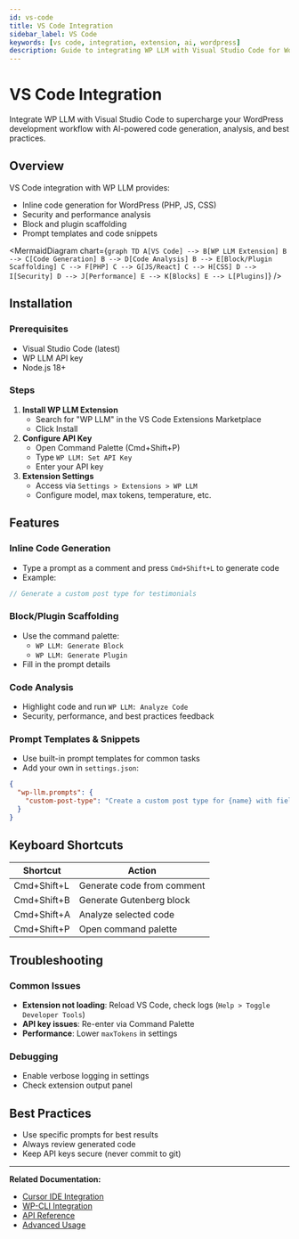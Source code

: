 ```yaml
---
id: vs-code
title: VS Code Integration
sidebar_label: VS Code
keywords: [vs code, integration, extension, ai, wordpress]
description: Guide to integrating WP LLM with Visual Studio Code for WordPress development
---
```


# VS Code Integration

Integrate WP LLM with Visual Studio Code to supercharge your WordPress development workflow with AI-powered code generation, analysis, and best practices.

## **Overview**

VS Code integration with WP LLM provides:
- Inline code generation for WordPress (PHP, JS, CSS)
- Security and performance analysis
- Block and plugin scaffolding
- Prompt templates and code snippets

<MermaidDiagram chart={`
graph TD
    A[VS Code] --> B[WP LLM Extension]
    B --> C[Code Generation]
    B --> D[Code Analysis]
    B --> E[Block/Plugin Scaffolding]
    C --> F[PHP]
    C --> G[JS/React]
    C --> H[CSS]
    D --> I[Security]
    D --> J[Performance]
    E --> K[Blocks]
    E --> L[Plugins]
`} />

## **Installation**

### **Prerequisites**
- Visual Studio Code (latest)
- WP LLM API key
- Node.js 18+

### **Steps**
1. **Install WP LLM Extension**
   - Search for "WP LLM" in the VS Code Extensions Marketplace
   - Click Install
2. **Configure API Key**
   - Open Command Palette (Cmd+Shift+P)
   - Type `WP LLM: Set API Key`
   - Enter your API key
3. **Extension Settings**
   - Access via `Settings > Extensions > WP LLM`
   - Configure model, max tokens, temperature, etc.

## **Features**

### **Inline Code Generation**
- Type a prompt as a comment and press `Cmd+Shift+L` to generate code
- Example:
```php
// Generate a custom post type for testimonials
```

### **Block/Plugin Scaffolding**
- Use the command palette:
  - `WP LLM: Generate Block`
  - `WP LLM: Generate Plugin`
- Fill in the prompt details

### **Code Analysis**
- Highlight code and run `WP LLM: Analyze Code`
- Security, performance, and best practices feedback

### **Prompt Templates & Snippets**
- Use built-in prompt templates for common tasks
- Add your own in `settings.json`:
```json
{
  "wp-llm.prompts": {
    "custom-post-type": "Create a custom post type for {name} with fields: {fields}"
  }
}
```

## **Keyboard Shortcuts**
| Shortcut         | Action                        |
|------------------|------------------------------|
| Cmd+Shift+L      | Generate code from comment    |
| Cmd+Shift+B      | Generate Gutenberg block      |
| Cmd+Shift+A      | Analyze selected code         |
| Cmd+Shift+P      | Open command palette          |

## **Troubleshooting**

### **Common Issues**
- **Extension not loading**: Reload VS Code, check logs (`Help > Toggle Developer Tools`)
- **API key issues**: Re-enter via Command Palette
- **Performance**: Lower `maxTokens` in settings

### **Debugging**
- Enable verbose logging in settings
- Check extension output panel

## **Best Practices**
- Use specific prompts for best results
- Always review generated code
- Keep API keys secure (never commit to git)

---

**Related Documentation:**
- [Cursor IDE Integration](./cursor-ide.md)
- [WP-CLI Integration](./wp-cli.md)
- [API Reference](../api-reference.md)
- [Advanced Usage](../advanced-usage.md) 